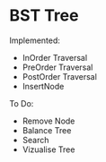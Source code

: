 # BST Tree
Implemented:
- InOrder Traversal
- PreOrder Traversal
- PostOrder Traversal
- InsertNode
  
To Do:
- Remove Node
- Balance Tree
- Search
- Vizualise Tree
